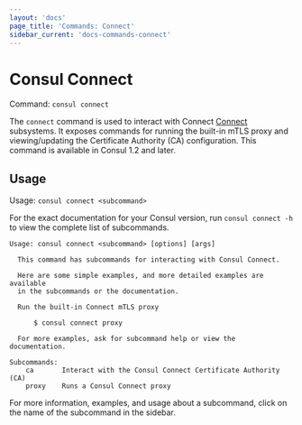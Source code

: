 ```yaml
---
layout: 'docs'
page_title: 'Commands: Connect'
sidebar_current: 'docs-commands-connect'
---
```


# Consul Connect

Command: `consul connect`

The `connect` command is used to interact with Connect
[Connect](/docs/connect/intentions.html) subsystems. It exposes commands for
running the built-in mTLS proxy and viewing/updating the Certificate Authority
(CA) configuration. This command is available in Consul 1.2 and later.

## Usage

Usage: `consul connect <subcommand>`

For the exact documentation for your Consul version, run `consul connect -h` to view
the complete list of subcommands.

```text
Usage: consul connect <subcommand> [options] [args]

  This command has subcommands for interacting with Consul Connect.

  Here are some simple examples, and more detailed examples are available
  in the subcommands or the documentation.

  Run the built-in Connect mTLS proxy

      $ consul connect proxy

  For more examples, ask for subcommand help or view the documentation.

Subcommands:
    ca       Interact with the Consul Connect Certificate Authority (CA)
    proxy    Runs a Consul Connect proxy
```

For more information, examples, and usage about a subcommand, click on the name
of the subcommand in the sidebar.
